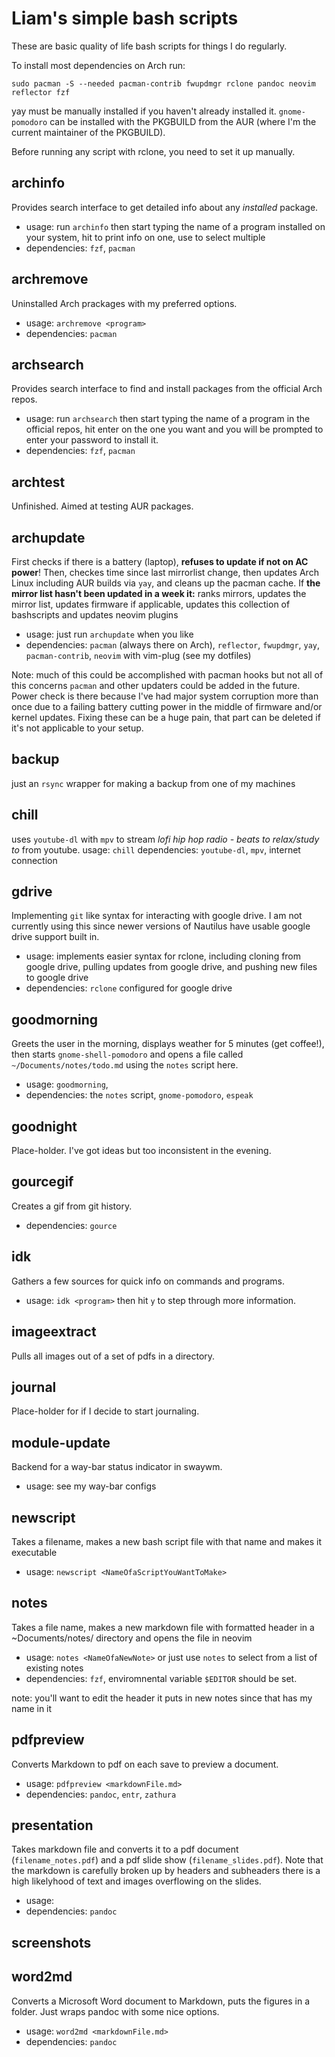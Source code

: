 # Liam's simple bash scripts

These are basic quality of life bash scripts for things I do regularly.

To install most dependencies on Arch run:

    sudo pacman -S --needed pacman-contrib fwupdmgr rclone pandoc neovim reflector fzf

yay must be manually installed if you haven't already installed it. `gnome-pomodoro` can be installed with the PKGBUILD from the AUR (where I'm the current maintainer of the PKGBUILD).

Before running any script with rclone, you need to set it up manually.

## archinfo
Provides search interface to get detailed info about any *installed* package.
* usage: run `archinfo` then start typing the name of a program installed on your system, hit <enter> to print info on one, use <tab> to select multiple
* dependencies: `fzf`, `pacman`

## archremove
Uninstalled Arch prackages with my preferred options.
* usage: `archremove <program>`
* dependencies: `pacman`

## archsearch
Provides search interface to find and install packages from the official Arch repos.
* usage: run `archsearch` then start typing the name of a program in the official repos, hit enter on the one you want and you will be prompted to enter your password to install it.
* dependencies: `fzf`, `pacman`

## archtest
Unfinished. Aimed at testing AUR packages.

## archupdate
First checks if there is a battery (laptop), **refuses to update if not on AC power**! Then, checkes time since last mirrorlist change, then updates Arch Linux including AUR builds via `yay`, and cleans up the pacman cache. If **the mirror list hasn't been updated in a week it:** ranks mirrors, updates the mirror list, updates firmware if applicable, updates this collection of bashscripts and updates neovim plugins
* usage: just run `archupdate` when you like
* dependencies: `pacman` (always there on Arch), `reflector`, `fwupdmgr`, `yay`, `pacman-contrib`, `neovim` with vim-plug (see my dotfiles)

Note: much of this could be accomplished with pacman hooks but not all of this concerns `pacman` and other updaters could be added in the future. Power check is there because I've had major system corruption more than once due to a failing battery cutting power in the middle of firmware and/or kernel updates. Fixing these can be a huge pain, that part can be deleted if it's not applicable to your setup.

## backup
just an `rsync` wrapper for making a backup from one of my machines

## chill
uses `youtube-dl` with `mpv` to stream *lofi hip hop radio - beats to relax/study to* from youtube.
usage: `chill`
dependencies: `youtube-dl`, `mpv`, internet connection

## gdrive
Implementing `git` like syntax for interacting with google drive. I am not currently using this since newer versions of Nautilus have usable google drive support built in.
* usage: implements easier syntax for rclone, including cloning from google drive, pulling updates from google drive, and pushing new files to google drive
* dependencies: `rclone` configured for google drive

## goodmorning
Greets the user in the morning, displays weather for 5 minutes (get coffee!), then starts `gnome-shell-pomodoro` and opens a file called `~/Documents/notes/todo.md` using the `notes` script here.
* usage: `goodmorning`,
* dependencies: the `notes` script, `gnome-pomodoro`, `espeak`

## goodnight
Place-holder. I've got ideas but too inconsistent in the evening.

## gourcegif
Creates a gif from git history.
* dependencies: `gource`

## idk
Gathers a few sources for quick info on commands and programs.
* usage: `idk <program>` then hit `y` to step through more information.

## imageextract
Pulls all images out of a set of pdfs in a directory.

## journal
Place-holder for if I decide to start journaling.

## module-update
Backend for a way-bar status indicator in swaywm.
* usage: see my way-bar configs

## newscript
Takes a filename, makes a new bash script file with that name and makes it executable
* usage: `newscript <NameOfaScriptYouWantToMake>`

## notes
Takes a file name, makes a new markdown file with formatted header in a ~Documents/notes/ directory and opens the file in neovim
* usage: `notes <NameOfaNewNote>` or just use `notes` to select from a list of existing notes
* dependencies: `fzf`, enviromnental variable `$EDITOR` should be set.

note: you'll want to edit the header it puts in new notes since that has my name in it

## pdfpreview
Converts Markdown to pdf on each save to preview a document.
* usage: `pdfpreview <markdownFile.md>`
* dependencies: `pandoc`, `entr`, `zathura`

## presentation
Takes markdown file and converts it to a pdf document (`filename_notes.pdf`) and a pdf slide show (`filename_slides.pdf`). Note that the markdown is carefully broken up by headers and subheaders there is a high likelyhood of text and images overflowing on the slides.
* usage:
* dependencies: `pandoc`

## screenshots

## word2md
Converts a Microsoft Word document to Markdown, puts the figures in a folder. Just wraps pandoc with some nice options.
* usage: `word2md <markdownFile.md>`
* dependencies: `pandoc`
